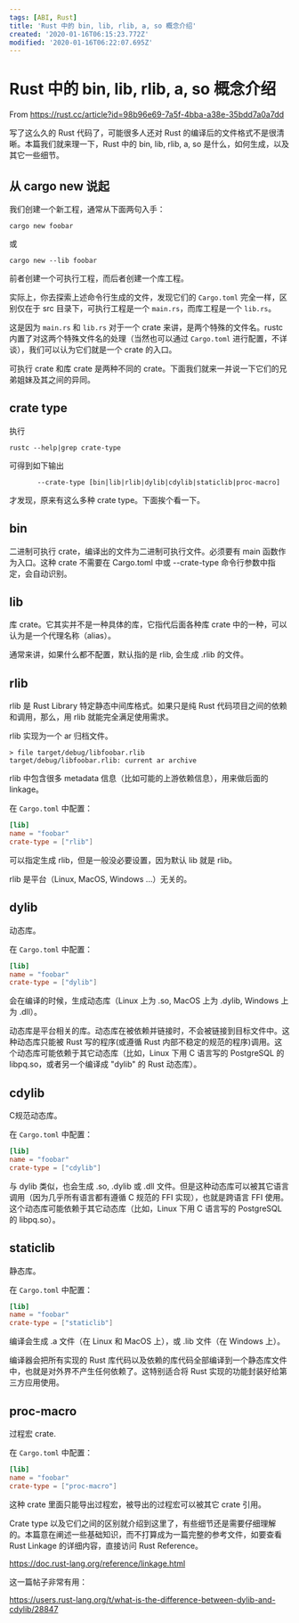 ```yaml
---
tags: [ABI, Rust]
title: 'Rust 中的 bin, lib, rlib, a, so 概念介绍'
created: '2020-01-16T06:15:23.772Z'
modified: '2020-01-16T06:22:07.695Z'
---
```


# Rust 中的 bin, lib, rlib, a, so 概念介绍

From https://rust.cc/article?id=98b96e69-7a5f-4bba-a38e-35bdd7a0a7dd

写了这么久的 Rust 代码了，可能很多人还对 Rust 的编译后的文件格式不是很清晰。本篇我们就来理一下，Rust 中的 bin, lib, rlib, a, so 是什么，如何生成，以及其它一些细节。

## 从 cargo new 说起

我们创建一个新工程，通常从下面两句入手：

```shell
cargo new foobar
```

或

```shell
cargo new --lib foobar
```

前者创建一个可执行工程，而后者创建一个库工程。

实际上，你去探索上述命令行生成的文件，发现它们的 `Cargo.toml` 完全一样，区别仅在于 src 目录下，可执行工程是一个 `main.rs`，而库工程是一个 `lib.rs`。

这是因为 `main.rs` 和 `lib.rs` 对于一个 crate 来讲，是两个特殊的文件名。rustc 内置了对这两个特殊文件名的处理（当然也可以通过 `Cargo.toml` 进行配置，不详谈），我们可以认为它们就是一个 crate 的入口。

可执行 crate 和库 crate 是两种不同的 crate。下面我们就来一并说一下它们的兄弟姐妹及其之间的异同。

## crate type

执行

```shell
rustc --help|grep crate-type
```

可得到如下输出

```shell
       --crate-type [bin|lib|rlib|dylib|cdylib|staticlib|proc-macro]
```

才发现，原来有这么多种 crate type。下面挨个看一下。

## bin

二进制可执行 crate，编译出的文件为二进制可执行文件。必须要有 main 函数作为入口。这种 crate 不需要在 Cargo.toml 中或 --crate-type 命令行参数中指定，会自动识别。

## lib

库 crate。它其实并不是一种具体的库，它指代后面各种库 crate 中的一种，可以认为是一个代理名称（alias）。

通常来讲，如果什么都不配置，默认指的是 rlib, 会生成 .rlib 的文件。

## rlib

rlib 是 Rust Library 特定静态中间库格式。如果只是纯 Rust 代码项目之间的依赖和调用，那么，用 rlib 就能完全满足使用需求。

rlib 实现为一个 ar 归档文件。

```shell
> file target/debug/libfoobar.rlib
target/debug/libfoobar.rlib: current ar archive
```

rlib 中包含很多 metadata 信息（比如可能的上游依赖信息），用来做后面的 linkage。

在 `Cargo.toml` 中配置：

```toml
[lib]
name = "foobar"
crate-type = ["rlib"]
```

可以指定生成 rlib，但是一般没必要设置，因为默认 lib 就是 rlib。

rlib 是平台（Linux, MacOS, Windows ...）无关的。

## dylib

动态库。

在 `Cargo.toml` 中配置：

```toml
[lib]
name = "foobar"
crate-type = ["dylib"]
```

会在编译的时候，生成动态库（Linux 上为 .so, MacOS 上为 .dylib, Windows 上为 .dll）。

动态库是平台相关的库。动态库在被依赖并链接时，不会被链接到目标文件中。这种动态库只能被 Rust 写的程序(或遵循 Rust 内部不稳定的规范的程序)调用。这个动态库可能依赖于其它动态库（比如，Linux 下用 C 语言写的 PostgreSQL 的 libpq.so，或者另一个编译成 "dylib" 的 Rust 动态库）。

## cdylib

C规范动态库。

在 `Cargo.toml` 中配置：

```toml
[lib]
name = "foobar"
crate-type = ["cdylib"]
```

与 dylib 类似，也会生成 .so, .dylib 或 .dll 文件。但是这种动态库可以被其它语言调用（因为几乎所有语言都有遵循 C 规范的 FFI 实现），也就是跨语言 FFI 使用。这个动态库可能依赖于其它动态库（比如，Linux 下用 C 语言写的 PostgreSQL 的 libpq.so）。

## staticlib

静态库。

在 `Cargo.toml` 中配置：

```toml
[lib]
name = "foobar"
crate-type = ["staticlib"]
```

编译会生成 .a 文件（在 Linux 和 MacOS 上），或 .lib 文件（在 Windows 上）。

编译器会把所有实现的 Rust 库代码以及依赖的库代码全部编译到一个静态库文件中，也就是对外界不产生任何依赖了。这特别适合将 Rust 实现的功能封装好给第三方应用使用。

## proc-macro

过程宏 crate.

在 `Cargo.toml` 中配置：

```toml
[lib]
name = "foobar"
crate-type = ["proc-macro"]
```

这种 crate 里面只能导出过程宏，被导出的过程宏可以被其它 crate 引用。

Crate type 以及它们之间的区别就介绍到这里了，有些细节还是需要仔细理解的。本篇意在阐述一些基础知识，而不打算成为一篇完整的参考文件，如要查看 Rust Linkage 的详细内容，直接访问 Rust Reference。

https://doc.rust-lang.org/reference/linkage.html

这一篇帖子非常有用：

https://users.rust-lang.org/t/what-is-the-difference-between-dylib-and-cdylib/28847

